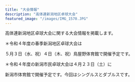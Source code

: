 ```yaml
---
title: "大会情報"
description: "高体連新潟地区卓球大会"
featured_image: "/images/IMG_1570.JPG"
---
```

 高体連新潟地区卓球大会に関する大会情報を掲載します。

＊令和４年度の春季新潟地区卓球大会は

 ５月３日（水、祝）４日（木、祝）鳥屋野体育館で開催予定です。

＊令和４年度の新潟市民卓球大会は４月２３日（土）に

 新潟市体育館で開催予定です。今回はシングルスとダブルスです。
